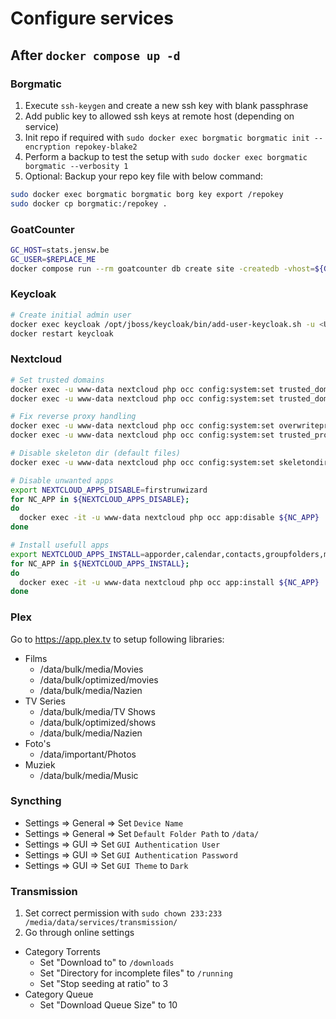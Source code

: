 # Configure services

## After `docker compose up -d`

### Borgmatic

1. Execute `ssh-keygen` and create a new ssh key with blank passphrase
2. Add public key to allowed ssh keys at remote host (depending on service)
3. Init repo if required with `sudo docker exec borgmatic borgmatic init --encryption repokey-blake2`
4. Perform a backup to test the setup with `sudo docker exec borgmatic borgmatic --verbosity 1`
5. Optional: Backup your repo key file with below command:

```bash
sudo docker exec borgmatic borgmatic borg key export /repokey
sudo docker cp borgmatic:/repokey .
```

### GoatCounter

```bash
GC_HOST=stats.jensw.be
GC_USER=$REPLACE_ME
docker compose run --rm goatcounter db create site -createdb -vhost=${GC_HOST} -user.email=${GC_USER}
```

### Keycloak

```bash
# Create initial admin user
docker exec keycloak /opt/jboss/keycloak/bin/add-user-keycloak.sh -u <USERNAME> -p <PASSWORD>
docker restart keycloak
```

### Nextcloud

```bash
# Set trusted domains
docker exec -u www-data nextcloud php occ config:system:set trusted_domains 0 --value="${NEXTCLOUD_DOMAIN:?}"
docker exec -u www-data nextcloud php occ config:system:set trusted_domains 1 --value="${NEXTCLOUD_DOMAIN_TF:?}"

# Fix reverse proxy handling
docker exec -u www-data nextcloud php occ config:system:set overwriteprotocol --value="https"
docker exec -u www-data nextcloud php occ config:system:set trusted_proxies 0 --value="172.16.0.0/12"

# Disable skeleton dir (default files)
docker exec -u www-data nextcloud php occ config:system:set skeletondirectory --value=""

# Disable unwanted apps
export NEXTCLOUD_APPS_DISABLE=firstrunwizard
for NC_APP in ${NEXTCLOUD_APPS_DISABLE};
do
  docker exec -it -u www-data nextcloud php occ app:disable ${NC_APP}
done

# Install usefull apps
export NEXTCLOUD_APPS_INSTALL=apporder,calendar,contacts,groupfolders,maps,notes,photos,previewgenerator,quota_warning,recognize,tasks
for NC_APP in ${NEXTCLOUD_APPS_INSTALL};
do
  docker exec -it -u www-data nextcloud php occ app:install ${NC_APP}
done
```

### Plex

Go to https://app.plex.tv to setup following libraries:

- Films
  - /data/bulk/media/Movies
  - /data/bulk/optimized/movies
  - /data/bulk/media/Nazien
- TV Series
  - /data/bulk/media/TV Shows
  - /data/bulk/optimized/shows
  - /data/bulk/media/Nazien
- Foto's
  - /data/important/Photos
- Muziek
  - /data/bulk/media/Music

### Syncthing

- Settings => General => Set `Device Name`
- Settings => General => Set `Default Folder Path` to `/data/`
- Settings => GUI => Set `GUI Authentication User`
- Settings => GUI => Set `GUI Authentication Password`
- Settings => GUI => Set `GUI Theme` to `Dark`

### Transmission

1. Set correct permission with `sudo chown 233:233 /media/data/services/transmission/`
2. Go through online settings

- Category Torrents
  - Set "Download to" to `/downloads`
  - Set "Directory for incomplete files" to `/running`
  - Set "Stop seeding at ratio" to 3
- Category Queue
  - Set "Download Queue Size" to 10
